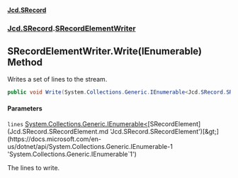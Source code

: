 #### [Jcd.SRecord](index.md 'index')
### [Jcd.SRecord](Jcd.SRecord.md 'Jcd.SRecord').[SRecordElementWriter](Jcd.SRecord.SRecordElementWriter.md 'Jcd.SRecord.SRecordElementWriter')

## SRecordElementWriter.Write(IEnumerable<SRecordElement>) Method

Writes a set of lines to the stream.

```csharp
public void Write(System.Collections.Generic.IEnumerable<Jcd.SRecord.SRecordElement> lines);
```
#### Parameters

<a name='Jcd.SRecord.SRecordElementWriter.Write(System.Collections.Generic.IEnumerable_Jcd.SRecord.SRecordElement_).lines'></a>

`lines` [System.Collections.Generic.IEnumerable&lt;](https://docs.microsoft.com/en-us/dotnet/api/System.Collections.Generic.IEnumerable-1 'System.Collections.Generic.IEnumerable`1')[SRecordElement](Jcd.SRecord.SRecordElement.md 'Jcd.SRecord.SRecordElement')[&gt;](https://docs.microsoft.com/en-us/dotnet/api/System.Collections.Generic.IEnumerable-1 'System.Collections.Generic.IEnumerable`1')

The lines to write.